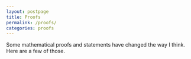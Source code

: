 ```yaml
---
layout: postpage
title: Proofs
permalink: /proofs/
categories: proofs
---
```


Some mathematical proofs and statements have changed the way I think. Here are a few of those.